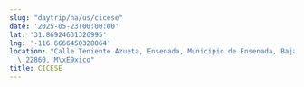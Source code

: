```yaml
---
slug: "daytrip/na/us/cicese"
date: '2025-05-23T00:00:00'
lat: '31.86924631326995'
lng: '-116.6666450328064'
location: "Calle Teniente Azueta, Ensenada, Municipio de Ensenada, Baja California,\
  \ 22860, M\xE9xico"
title: CICESE
---
```




